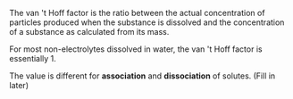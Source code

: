 The van 't Hoff factor is the ratio between the actual concentration of particles produced when the substance is dissolved and the concentration of a substance as calculated from its mass.

For most non-electrolytes dissolved in water, the van 't Hoff factor is essentially 1. 

The value is different for **association** and **dissociation** of solutes. (Fill in later)